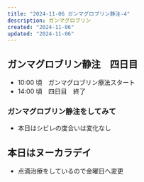 ```yaml
---
title: "2024-11-06 ガンマグロブリン静注-4"
description: ガンマグロブリン
created: "2024-11-06"
updated: "2024-11-06"
---
```


## ガンマグロブリン静注　四日目

- 10:00 頃　ガンマグロブリン療法スタート
- 14:00 頃　四日目　終了

### ガンマグロブリン静注をしてみて

- 本日はシビレの度合いは変化なし

## 本日はヌーカラデイ

- 点滴治療をしているので金曜日へ変更
